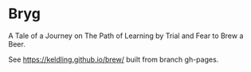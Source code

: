 # Bryg
A Tale of a Journey on The Path of Learning by Trial and Fear to Brew a Beer.

See https://keldling.github.io/brew/ built from branch gh-pages.
